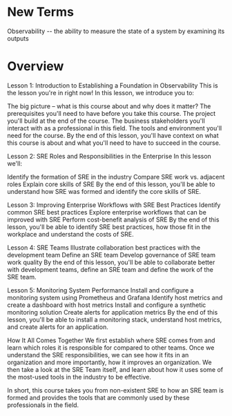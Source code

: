 # New Terms
Observability -- the ability to measure the state of a system by examining its outputs

# Overview

Lesson 1: Introduction to Establishing a Foundation in Observability
This is the lesson you're in right now! In this lesson, we introduce you to:

The big picture – what is this course about and why does it matter?
The prerequisites you'll need to have before you take this course.
The project you'll build at the end of the course.
The business stakeholders you'll interact with as a professional in this field.
The tools and environment you'll need for the course.
By the end of this lesson, you'll have context on what this course is about and what you'll need to have to succeed in the course.

Lesson 2: SRE Roles and Responsibilities in the Enterprise
In this lesson we'll:

Identify the formation of SRE in the industry
Compare SRE work vs. adjacent roles
Explain core skills of SRE
By the end of this lesson, you'll be able to understand how SRE was formed and identify the core skills of SRE.

Lesson 3: Improving Enterprise Workflows with SRE Best Practices
Identify common SRE best practices
Explore enterprise workflows that can be improved with SRE
Perform cost-benefit analysis of SRE
By the end of this lesson, you'll be able to identify SRE best practices, how those fit in the workplace and understand the costs of SRE.

Lesson 4: SRE Teams
Illustrate collaboration best practices with the development team
Define an SRE team
Develop governance of SRE team work quality
By the end of this lesson, you'll be able to collaborate better with development teams, define an SRE team and define the work of the SRE team.

Lesson 5: Monitoring System Performance
Install and configure a monitoring system using Prometheus and Grafana
Identify host metrics and create a dashboard with host metrics
Install and configure a synthetic monitoring solution
Create alerts for application metrics
By the end of this lesson, you'll be able to install a monitoring stack, understand host metrics, and create alerts for an application.

How It All Comes Together
We first establish where SRE comes from and learn which roles it is responsible for compared to other teams. Once we understand the SRE responsibilities, we can see how it fits in an organization and more importantly, how it improves an organization. We then take a look at the SRE Team itself, and learn about how it uses some of the most-used tools in the industry to be effective.

In short, this course takes you from non-existent SRE to how an SRE team is formed and provides the tools that are commonly used by these professionals in the field.